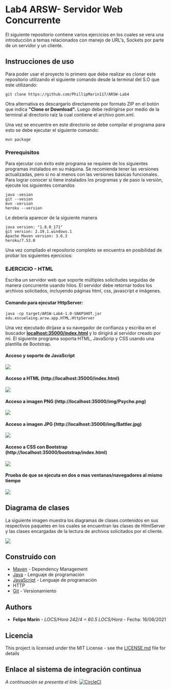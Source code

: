 # Lab4 ARSW- Servidor Web Concurrente

El siguiente repositorio contiene varios ejercicios en los cuales se vera una introducción a temas relacionados con manejo de URL's, Sockets por parte de un servidor y un cliente.

## Instrucciones de uso

Para poder usar el proyecto lo primero que debe realizar es clonar este repositorio utilizando el siguiente comando desde la terminal del S.O que este utilizando:

```
git clone https://github.com/PhillipMarin117/ARSW-Lab4
```
Otra alternativa es descargarlo directamente por formato ZIP en el botón que indica **"Clone or Download".**
Luego debe redirigirse por medio de la terminal al directorio raíz la cual contiene el archivo pom.xml.

Una vez se encuentre en este directorio se debe compilar el programa para esto se debe ejecutar el siguiente comando:

```
mvn package
```
### Prerequisitos

Para ejecutar con éxito este programa se requiere de los siguientes programas instalados en su máquina. Se recomienda tener las versiones actualizadas, pero si no al menos con las versiones básicas funcionales. Para lograr conocer si tiene instalados los programas y de paso la versión, ejecute los siguientes comandos
```
java -vesion
git --vesion
mvn -version
heroku --version
```

Le debería aparecer de la siguiente manera
```
java version: "1.8.0_171"
git version: 2.19.1.windows.1
Apache Maven version: 3.6.3
heroku/7.53.0
```
Una vez compliado el repositorio completo se encuentra en posibilidad de probar los siguientes ejercicios:


###  EJERCICIO  - HTML

Escriba un servidor web que soporte múltiples solicitudes seguidas de manera concurrente usando hilos. El servidor debe retornar todos los archivos solicitados, incluyendo páginas html, css, javascript e imágenes.

#### Comando para ejecutar HttpServer:
```
java -cp target/ARSW-Lab4-1.0-SNAPSHOT.jar edu.escuelaing.arsw.app.HTML.HttpServer
```
Una vez ejecutado diríjase a su navegador de confianza y escriba en el buscador **[localhost:35000/index.html](localhost:35000/index.html)** y lo dirigirá al servidor creado por mi.
El siguiente programa soporta HTML, JavaScrip y CSS usando una plantilla de Bootstrap.

#### Acceso y soporte de JavaScript

![](img/Script.PNG)

#### Acceso a HTML (http://localhost:35000/index.html)

![](img/HTML.PNG)

#### Acceso a imagen PNG (http://localhost:35000/img/Psycho.png)

![](img/Psycho.PNG)

#### Acceso a imagen JPG (http://localhost:35000/img/Battler.jpg)

![](img/Battler.PNG)

#### Acceso a CSS con Bootstrap (http://localhost:35000/bootstrap/index.html)

![](img/Boots.PNG)

#### Prueba de que se ejecuta en dos o mas ventanas/navegadores al mismo tiempo

![](img/Multi.PNG)


## Diagrama de clases

La siguiente imagen muestra los diagramas de clases contenidos en sus respectivos paquetes en los cuales se encuentran las clases de HtmlServer y las clases encargadas de la lectura de archivos solicitados por el cliente.

![](img/Diagrama.PNG)



## Construido con


* [Maven](https://maven.apache.org/) - Dependency Management
* [Java](https://www.java.com/es/download/) - Lenguaje de programación
* [JavaScript](https://www.javascript.com/) - Lenguaje de programación
* HTTP 
* [Git](https://github.com/) - Versionamiento



## Authors

* **Felipe Marín** - *LOCS/Hora  242/4 = 60.5 LOCS/Hora* - Fecha: 16/06/2021



## Licencia

This project is licensed under the MIT License - see the [LICENSE.md](LICENSE.md) file for details


## Enlace al sistema de integración continua

_A continuación se presenta el link:_
[![CircleCI](https://circleci.com/gh/PhillipMarin117/ARSW-Lab4.svg?style=svg)](https://circleci.com/gh/PhillipMarin117/ARSW-Lab4)
